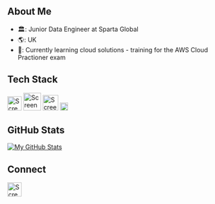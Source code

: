 ## About Me
* :classical_building:: Junior Data Engineer at Sparta Global
* :earth_americas:: UK
* 🌱: Currently learning cloud solutions - training for the AWS Cloud Practioner exam

## Tech Stack
<img width="32" alt="Screenshot 2024-01-17 234213" src="https://github.com/SebManley/SebManley/assets/150821603/0cd0823b-2e5b-434a-8689-6e7cb72d83eb"> <img width="40" alt="Screenshot 2024-01-17 234735" src="https://github.com/SebManley/SebManley/assets/150821603/26103a50-0f95-453a-b08f-4c4d1f686059"> <img width="35" alt="Screenshot 2024-01-17 235952" src="https://github.com/SebManley/SebManley/assets/150821603/2e78f2ff-f619-4ca1-ab5a-361c2532740e"> <img width="18" alt="Screenshot 2024-01-18 000220" src="https://github.com/SebManley/SebManley/assets/150821603/80ca76f0-f3f8-4c79-871b-c6d3d4b1c781">


## GitHub Stats
[![My GitHub Stats](https://github-readme-stats.vercel.app/api/?username=SebManley&count_private=true&theme=tokyonight&showicons=true)]()


## Connect
[<img width="32" alt="Screenshot 2024-01-20 012827" src="https://github.com/SebManley/SebManley/assets/150821603/66cb29ad-76ea-47a7-a0e9-b8b2b1e34c74">](https://www.linkedin.com/in/sebastian-manley/)
